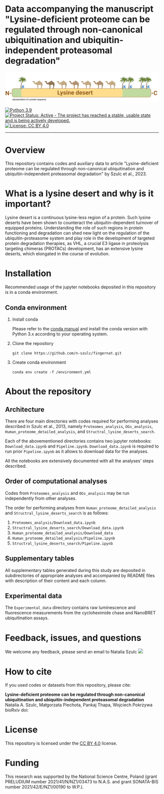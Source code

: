 # Data accompanying the manuscript "Lysine-deficient proteome can be regulated through non-canonical ubiquitination and ubiquitin-independent proteasomal degradation"

<img src="readme_pics/lysine_deserts_definition.png" width="900" class="center" />

[![Python 3.9](https://img.shields.io/badge/python-3.9-blue.svg)](https://www.python.org/downloads/release/python-360/)
[![Project Status: Active - The project has reached a stable, usable
state and is being actively
developed.](http://www.repostatus.org/badges/latest/active.svg)](http://www.repostatus.org/#active)
[![License: CC BY 4.0](https://i.creativecommons.org/l/by/4.0/88x31.png)](https://creativecommons.org/licenses/by/4.0/)

---


# Overview

This repository contains codes and auxiliary data to article "Lysine-deficient proteome can be regulated through non-canonical ubiquitination and ubiquitin-independent proteasomal degradation" by Szulc et al., 2023.

# What is a lysine desert and why is it important?

Lysine desert is a continuous lysine-less region of a protein. Such lysine deserts have been shown to counteract the ubiquitin-dependent turnover of equipped proteins. Understanding the role of such regions in protein functioning and degradation can shed new light on the regulation of the ubiquitin-proteasome system and play role in the development of targeted protein degradation therapies, as VHL, a crucial E3 ligase in proteolysis targeting chimeras (PROTACs) development, has an extensive lysine deserts, which elongated in the course of evolution.

# Installation

Recommended usage of the jupyter notebooks deposited in this repository is in a conda environment.

## Conda environment

1. Install conda

      Please refer to the [conda manual](https://docs.conda.io/projects/conda/en/latest/user-guide/install/index.html) and install the conda version with Python 3.x according to your operating system.

2. Clone the repository

      `git clone https://github.com/n-szulc/fingernat.git`

3. Create conda environment

      `conda env create -f /environment.yml`

# About the repository

## Architecture

There are four main directories with codes required for performing analyses described in Szulc et al., 2013, namely `Proteomes_analysis`, `OGs_analysis`, `Human_proteome_detailed_analysis`, and `Structral_lysine_deserts_search`.

Each of the abovementioned directories contains two jupyter notebooks: `Download_data.ipynb` and `Pipeline.ipynb`. `Download_data.ipynb` is required to run prior `Pipeline.ipynb` as it allows to download data for the analyses.

All the notebooks are extensively documented with all the analyses' steps described.

## Order of computational analyses

Codes from `Proteomes_analysis` and `OGs_analysis` may be run independently from other analyses.

The order for performing analyses from `Human_proteome_detailed_analysis` and `Structral_lysine_deserts_search` is as follows:
1. `Proteomes_analysis/Download_data.ipynb`
2. `Structral_lysine_deserts_search/Download_data.ipynb`
3. `Human_proteome_detailed_analysis/Download_data`
4. `Human_proteome_detailed_analysis/Pipeline.ipynb`
5. `Structral_lysine_deserts_search/Pipeline.ipynb`

## Supplementary tables

All supplementary tables generated during this study are deposited in subdirectories of appropriate analyses and accompanied by README files with description of their content and each column.

## Experimental data

The `Experimental_data` directory contains raw luminescence and fluorescence measurements from the cycloheximide chase and NanoBRET ubiquitination assays.

# Feedback, issues, and questions

We welcome any feedback, please send an email to Natalia Szulc ![](https://img.shields.io/badge/nszulc-%40iimcb.gov.pl-brightgreen)

# How to cite

If you used codes or datasets from this repository, please cite:

**Lysine-deficient proteome can be regulated through non-canonical ubiquitination and ubiquitin-independent proteasomal degradation**  
Natalia A. Szulc, Małgorzata Piechota, Pankaj Thapa, Wojciech Pokrzywa
bioRxiv
doi:

# License

This repository is licensed under the [CC BY 4.0](https://creativecommons.org/licenses/by/4.0/) license.

# Funding

This research was supported by the National Science Centre, Poland (grant PRELUDIUM number 2021/41/N/NZ1/03473 to N.A.S. and grant SONATA-BIS number 2021/42/E/NZ1/00190 to W.P.).

